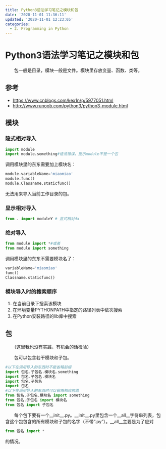 ```yaml
---
title: Python3语法学习笔记之模块和包
date: '2020-11-01 11:36:11'
updated: '2020-11-01 12:23:05'
categories:
  - 2. Programming in Python
---
```

# Python3语法学习笔记之模块和包

　　包一般是目录，模块一般是文件。模块里存放变量、函数、类等。

## 参考

- <https://www.cnblogs.com/kex1n/p/5977051.html>
- <http://www.runoob.com/python3/python3-module.html>

## 模块

### 隐式相对导入

```python
import module
import module.something#语法错误，提示module不是一个包
```

调用模块里的东东需要加上模块名：

```python
module.variableName='miaomiao'
module.func()
module.Classname.staticfunc()
```

无法用来导入当前工作目录的包。

### 显示相对导入

```python
from . import moduleY # 显式相对da
```

### 绝对导入

```python
from module import *#或者
from module import something
```

调用模块里的东东不需要模块名了：

```python
variableName='miaomiao'
func()
Classname.staticfunc()
```

### 模块导入时的搜索顺序

1. 在当前目录下搜索该模块
2. 在环境变量PYTHONPATH中指定的路径列表中依次搜索
3. 在Python安装路径的lib库中搜索

## 包

　　（这里我也没有实践，有机会的话检验）

　　包可以包含若干模块和子包。

```python
#以下在调用导入的东西时不能省略前缀
import 包名.子包名.模块名.something
import 包名.子包名.模块名
import 包名.子包名
import 包名
#以下在调用导入的东西时可以省略相应前缀
from 包名.子包名.模块名 import something
from 包名.子包名 import 模块名
from 包名 import 子包名
```

　　每个包下要有一个\_\_init\_\_.py。\_\_init\_\_.py里包含一个\_\_all\_\_字符串列表，包含这个包包含的所有模块和子包的名字（不带“.py”）。\_\_all\_\_主要是为了应对

```python
from 包名 import *
```

的情况。
